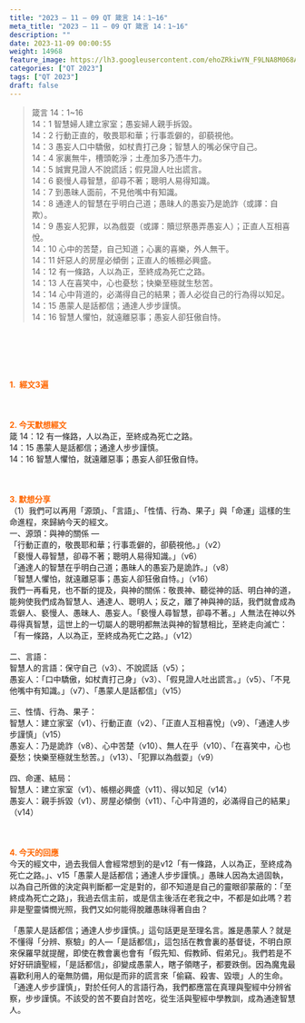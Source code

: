 ```yaml
---
title: "2023 – 11 – 09 QT 箴言 14：1~16"
meta_title: "2023 – 11 – 09 QT 箴言 14：1~16"
description: ""
date: 2023-11-09 00:00:55
weight: 14968
feature_image: https://lh3.googleusercontent.com/ehoZRkiwYN_F9LNA8M068AYxt73EavCZno-PD1cJRuf5BbSkQVUWr3gNEbt5kSs28Pb_Elg17kSrtf9ybWvojWoMV6I4tPM3vGRGDq6GkKkPdL2Gut4QAIw4-uykKUAtNiKgQKntvsU=w800
categories: ["QT 2023"]
tags: ["QT 2023"]
draft: false
---
```


<blockquote>箴言 14：1~16<br />
14：1 智慧婦人建立家室；愚妄婦人親手拆毀。<br />
14：2 行動正直的，敬畏耶和華；行事乖僻的，卻藐視他。<br />
14：3 愚妄人口中驕傲，如杖責打己身；智慧人的嘴必保守自己。<br />
14：4 家裏無牛，槽頭乾淨；土產加多乃憑牛力。<br />
14：5 誠實見證人不說謊話；假見證人吐出謊言。<br />
14：6 褻慢人尋智慧，卻尋不著；聰明人易得知識。<br />
14：7 到愚昧人面前，不見他嘴中有知識。<br />
14：8 通達人的智慧在乎明白己道；愚昧人的愚妄乃是詭詐（或譯：自欺）。<br />
14：9 愚妄人犯罪，以為戲耍（或譯：贖愆祭愚弄愚妄人）；正直人互相喜悅。<br />
14：10 心中的苦楚，自己知道；心裏的喜樂，外人無干。<br />
14：11 奸惡人的房屋必傾倒；正直人的帳棚必興盛。<br />
14：12 有一條路，人以為正，至終成為死亡之路。<br />
14：13 人在喜笑中，心也憂愁；快樂至極就生愁苦。<br />
14：14 心中背道的，必滿得自己的結果；善人必從自己的行為得以知足。<br />
14：15 愚蒙人是話都信；通達人步步謹慎。<br />
14：16 智慧人懼怕，就遠離惡事；愚妄人卻狂傲自恃。</blockquote><br />
&nbsp;<br />
<br />
&nbsp;<br />
<br />
<span style="color: #ff6600;"><strong>1.  經文3遍</strong></span><br />
<br />
&nbsp;<br />
<br />
<span style="color: #ff6600;"><strong>2. 今天默想經文<br />
</strong></span>箴 14：12 有一條路，人以為正，至終成為死亡之路。<br />
14：15 愚蒙人是話都信；通達人步步謹慎。<br />
14：16 智慧人懼怕，就遠離惡事；愚妄人卻狂傲自恃。<br />
<br />
&nbsp;<br />
<br />
<strong><span style="color: #ff6600;">3. 默想分享<br />
</span></strong>（1）我們可以再用「源頭」、「言語」、「性情、行為、果子」與「命運」這樣的生命進程，來歸納今天的經文。<br />
一、源頭：與神的關係 —<br />
「行動正直的，敬畏耶和華；行事乖僻的，卻藐視他。」（v2）<br />
「褻慢人尋智慧，卻尋不著；聰明人易得知識。」（v6）<br />
「通達人的智慧在乎明白己道；愚昧人的愚妄乃是詭詐。」（v8）<br />
「智慧人懼怕，就遠離惡事；愚妄人卻狂傲自恃。」（v16）<br />
我們一再看見，也不斷的提及，與神的關係：敬畏神、聽從神的話、明白神的道，能夠使我們成為智慧人、通達人、聰明人；反之，離了神與神的話，我們就會成為乖僻人、褻慢人、愚昧人、愚妄人。「褻慢人尋智慧，卻尋不著。」人無法在神以外尋得真智慧，這世上的一切屬人的聰明都無法與神的智慧相比，至終走向滅亡：「有一條路，人以為正，至終成為死亡之路。」（v12）<br />
<br />
二、言語：<br />
智慧人的言語：保守自己（v3）、不說謊話（v5）；<br />
愚妄人：「口中驕傲，如杖責打己身」（v3）、「假見證人吐出謊言。」（v5）、「不見他嘴中有知識。」（v7）、「愚蒙人是話都信」（v15）<br />
<br />
三、性情、行為、果子：<br />
智慧人：建立家室（v1）、行動正直（v2）、「正直人互相喜悅」（v9）、「通達人步步謹慎」（v15）<br />
愚妄人：乃是詭詐（v8）、心中苦楚（v10）、無人在乎（v10）、「在喜笑中，心也憂愁；快樂至極就生愁苦。」（v13）、「犯罪以為戲耍」（v9）<br />
<br />
四、命運、結局：<br />
智慧人：建立家室（v1）、帳棚必興盛（v11）、得以知足（v14）<br />
愚妄人：親手拆毀（v1）、房屋必傾倒（v11）、「心中背道的，必滿得自己的結果」（v14）<br />
<br />
&nbsp;<br />
<br />
<strong style="font-size: inherit;"><span style="color: #ff6600;">4. 今天的回應<br />
</span></strong>今天的經文中，過去我個人會經常想到的是v12「有一條路，人以為正，至終成為死亡之路。」、v15「愚蒙人是話都信；通達人步步謹慎。」愚昧人因為太過固執，以為自己所做的決定與判斷都一定是對的，卻不知道是自己的靈眼卻蒙蔽的：「至終成為死亡之路」，我過去信主前，或是信主後活在老我之中，不都是如此嗎？若非是聖靈憐憫光照，我們又如何能得脫離愚昧得著自由？<br />
<br />
「愚蒙人是話都信；通達人步步謹慎。」這句話更是至理名言。誰是愚蒙人？就是不懂得「分辨、察驗」的人—「是話都信」，這包括在教會裏的基督徒，不明白原來保羅早就提醒，即使在教會裏也會有「假先知、假教師、假弟兄」。我們若是不好好研讀聖經，「是話都信」，卻變成愚蒙人，瞎子領瞎子，都要跌倒。因為魔鬼最喜歡利用人的毫無防備，用似是而非的謊言來「偷竊、殺害、毀壞」人的生命。「通達人步步謹慎」，對於任何人的言語行為，我們都應當在真理與聖經中分辨省察，步步謹慎。不該受的苦不要自討苦吃，從生活與聖經中學教訓，成為通達智慧人。<br />
<br />
&nbsp;<br />
<br />
&nbsp;<br />
<br />
&nbsp;<br />
<br />
<audio style="display: none;" controls="controls"></audio><br />
<br />
<audio style="display: none;" controls="controls"></audio><br />
<br />
<audio style="display: none;" controls="controls"></audio><br />
<br />
<audio style="display: none;" controls="controls"></audio><br />
<br />
<audio style="display: none;" controls="controls"></audio>
        